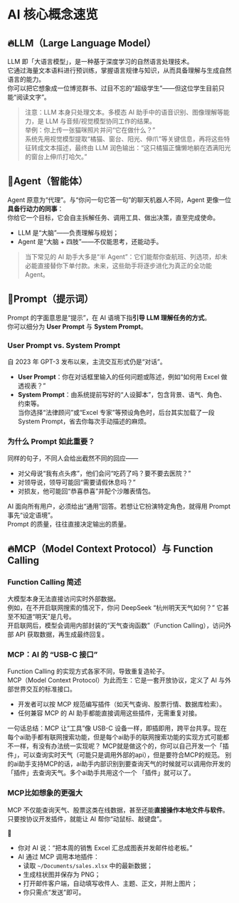 # AI 核心概念速览

## 🔥LLM（Large Language Model）

LLM 即「大语言模型」，是一种基于深度学习的自然语言处理技术。  
它通过海量文本语料进行预训练，掌握语言规律与知识，从而具备理解与生成自然语言的能力。  
你可以把它想象成一位博览群书、过目不忘的“超级学生”——但这位学生目前只能“阅读文字”。

> 注意：LLM 本身只处理文本。多模态 AI 助手中的语音识别、图像理解等能力，是 LLM 与音频/视觉模型协同工作的结果。  
> 举例：你上传一张猫咪照片并问“它在做什么？”  
> 系统先用视觉模型提取“橘猫、窗台、阳光、伸爪”等关键信息，再将这些特征转成文本描述，最终由 LLM 润色输出：“这只橘猫正慵懒地躺在洒满阳光的窗台上伸爪打哈欠。”

## 🌈Agent（智能体）

Agent 原意为“代理”。与“你问一句它答一句”的聊天机器人不同，Agent 更像一位**具备行动力的同事**：  
你给它一个目标，它会自主拆解任务、调用工具、做出决策，直至完成使命。

- LLM 是“大脑”——负责理解与规划；  
- Agent 是“大脑 + 四肢”——不仅能思考，还能动手。

> 当下常见的 AI 助手大多是“半 Agent”：它们能帮你查航班、列选项，却未必能直接替你下单付款。未来，这些助手将逐步进化为真正的全功能 Agent。

## 🌈Prompt（提示词）

Prompt 的字面意思是“提示”，在 AI 语境下指**引导 LLM 理解任务的方式**。  
你可以细分为 **User Prompt** 与 **System Prompt**。

### User Prompt vs. System Prompt

自 2023 年 GPT-3 发布以来，主流交互形式仍是“对话”。  
- **User Prompt**：你在对话框里输入的任何问题或陈述，例如“如何用 Excel 做透视表？”  
- **System Prompt**：由系统提前写好的“人设脚本”，包含背景、语气、角色、约束等。  
  当你选择“法律顾问”或“Excel 专家”等预设角色时，后台其实加载了一段 System Prompt，省去你每次手动描述的麻烦。

### 为什么 Prompt 如此重要？

同样的句子，不同人会给出截然不同的回应——  
- 对父母说“我有点头疼”，他们会问“吃药了吗？要不要去医院？”  
- 对领导说，领导可能回“需要请假休息吗？”  
- 对损友，他可能回“恭喜恭喜”并配个沙雕表情包。

AI 面向所有用户，必须给出“通用”回答。若想让它扮演特定角色，就得用 Prompt 事先“设定语境”。  
Prompt 的质量，往往直接决定输出的质量。

## 🔥MCP（Model Context Protocol）与 Function Calling

### Function Calling 简述

大模型本身无法直接访问实时外部数据。  
例如，在不开启联网搜索的情况下，你问 DeepSeek “杭州明天天气如何？” 它甚至不知道“明天”是几号。  
开启联网后，模型会调用内部封装的“天气查询函数”（Function Calling），访问外部 API 获取数据，再生成最终回复。

### MCP：AI 的 “USB-C 接口”

Function Calling 的实现方式各家不同，导致重复造轮子。  
MCP（Model Context Protocol）为此而生：它是一套开放协议，定义了 AI 与外部世界交互的标准接口。  
- 开发者可以按 MCP 规范编写插件（如天气查询、股票行情、数据库检索）。  
- 任何兼容 MCP 的 AI 助手都能直接调用这些插件，无需重复对接。

一句话总结：MCP 让“工具”像 USB-C 设备一样，即插即用，跨平台共享。现在每个ai助手都有联网搜索功能，但是每个ai助手的联网搜索功能的实现方式可能都不一样，有没有办法统一实现呢？
MCP就是做这个的，你可以自己开发一个「插件」，可以查询实时天气（可能只是调用外部的api），但是要符合MCP的规范。
别的ai助手支持MCP的话，ai助手内部识别到要查询天气的时候就可以调用你开发的「插件」去查询天气。多个ai助手共用这个一个
「插件」就可以了。

### MCP比如想象的更强大
MCP 不仅能查询天气、股票这类在线数据，甚至还能**直接操作本地文件与软件**。只要按协议开发插件，就能让 AI 帮你“动鼠标、敲键盘”。

🌰
- 你对 AI 说：“把本周的销售 Excel 汇总成图表并发邮件给老板。”
- AI 通过 MCP 调用本地插件：  
   • 读取 `~/Documents/sales.xlsx` 中的最新数据；  
   • 生成柱状图并保存为 PNG；  
   • 打开邮件客户端，自动填写收件人、主题、正文，并附上图片；  
   • 你只需点“发送”即可。

